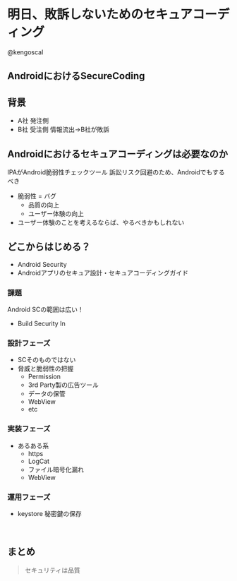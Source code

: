 # 明日、敗訴しないためのセキュアコーディング
@kengoscal

## AndroidにおけるSecureCoding

## 背景
* A社 発注側
* B社 受注側
情報流出→B社が敗訴


## Androidにおけるセキュアコーディングは必要なのか
IPAがAndroid脆弱性チェックツール
訴訟リスク回避のため、Androidでもするべき

* 脆弱性 = バグ
	* 品質の向上
	* ユーザー体験の向上
* ユーザー体験のことを考えるならば、やるべきかもしれない

## どこからはじめる？

* Android Security
* Androidアプリのセキュア設計・セキュアコーディングガイド

### 課題
Android SCの範囲は広い！

* Build Security In

### 設計フェーズ
* SCそのものではない
* 脅威と脆弱性の把握
	* Permission
	* 3rd Party製の広告ツール
	* データの保管
	* WebView
	* etc

### 実装フェーズ
* あるある系
	* https
	* LogCat
	* ファイル暗号化漏れ
	* WebView
	
### 運用フェーズ
* keystore 秘密鍵の保存


 
## まとめ
> セキュリティは品質
